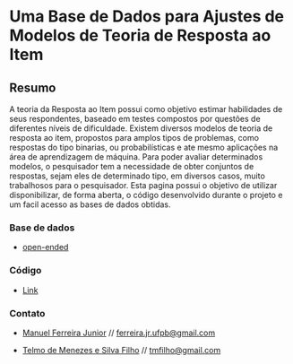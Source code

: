 # Uma Base de Dados para Ajustes de Modelos de Teoria de Resposta ao Item 

## Resumo

A teoria da Resposta ao Item possui como objetivo estimar habilidades de seus respondentes, baseado em testes compostos por questões de diferentes níveis de dificuldade. Existem diversos modelos de teoria de resposta ao item, propostos para amplos tipos de problemas, como respostas do tipo binarias, ou probabilísticas e ate mesmo aplicações na área de aprendizagem de máquina. Para poder avaliar determinados modelos, o pesquisador tem a necessidade de obter conjuntos de respostas, sejam eles de determinado tipo, em diversos casos, muito trabalhosos para o pesquisador.  Esta pagina possui o objetivo de utilizar disponibilizar, de forma aberta, o código desenvolvido durante o projeto e um facil acesso as bases de dados obtidas.

### Base de dados

* [open-ended](https://github.com/responsedb/datasets/tree/master/open-ended/error-counts)

### Código

* [Link](https://github.com/responsedb/python)

### Contato

* [Manuel Ferreira Junior](http://lattes.cnpq.br/7198232358727169) // <ferreira.jr.ufpb@gmail.com>

* [Telmo de Menezes e Silva Filho](http://lattes.cnpq.br/4640945954423515) // <tmfilho@gmail.com>
